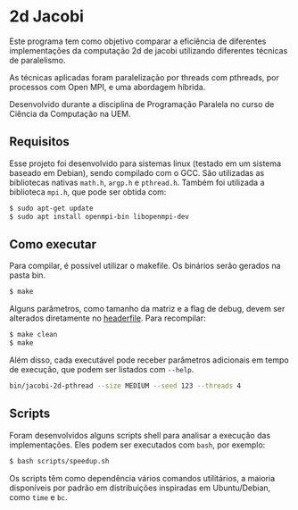 # 2d Jacobi

Este programa tem como objetivo comparar a eficiência de diferentes implementações da computação 2d de jacobi utilizando diferentes técnicas de paralelismo.

As técnicas aplicadas foram paralelização por threads com pthreads, por processos com Open MPI, e uma abordagem híbrida.

Desenvolvido durante a disciplina de Programação Paralela no curso de Ciência da Computação na UEM.

## Requisitos

Esse projeto foi desenvolvido para sistemas linux (testado em um sistema baseado em Debian), sendo compilado com o GCC. São utilizadas as bibliotecas nativas `math.h`, `argp.h` e `pthread.h`. Também foi utilizada a biblioteca `mpi.h`, que pode ser obtida com:

```bash
$ sudo apt-get update
$ sudo apt install openmpi-bin libopenmpi-dev
```

## Como executar
Para compilar, é possível utilizar o makefile. Os binários serão gerados na pasta bin.

```bash
$ make
```

Alguns parâmetros, como tamanho da matriz e a flag de debug, devem ser alterados diretamente no [headerfile](src/common.h). Para recompilar:

```bash
$ make clean
$ make
```

Além disso, cada executável pode receber parâmetros adicionais em tempo de execução, que podem ser listados com `--help`.
```bash
bin/jacobi-2d-pthread --size MEDIUM --seed 123 --threads 4
```

## Scripts

Foram desenvolvidos alguns scripts shell para analisar a execução das implementações. Eles podem ser executados com `bash`, por exemplo:
```bash
$ bash scripts/speedup.sh
```

Os scripts têm como dependência vários comandos utilitários, a maioria disponíveis por padrão em distribuições inspiradas em Ubuntu/Debian, como `time` e `bc`.